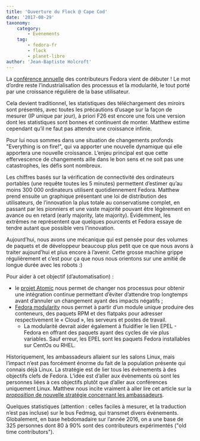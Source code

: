 ```yaml
---
title: 'Ouverture du Flock @ Cape Cod'
date: '2017-08-29'
taxonomy:
    category:
        - Événements
    tag:
        - fedora-fr
        - flock
        - planet-libre
author: 'Jean-Baptiste Holcroft'
---
```


La [conférence annuelle](http://flocktofedora.org) des contributeurs Fedora vient de débuter ! Le mot d’ordre reste l’industrialisation des processus et la modularité, le tout porté par une croissance régulière de la base utilisateur.

Cela devient traditionnel, les statistiques des téléchargement des miroirs sont présentés, avec toutes les précautions d’usage sur la façon de mesurer (IP unique par jour), à priori F26 est encore une fois une version dont les statistiques sont bonnes et continuent de monter. Matthew estime cependant qu’il ne faut pas attendre une croissance infinie.

Pour lui nous sommes dans une situation de changements profonds "Everything is on fire!", qui va apporter une nouvelle dynamique qui elle apportera une nouvelle croissance. L’enjeu principal est que cette effervescence de changements aille dans le bon sens et ne soit pas une catastrophes, les défis sont nombreux.

Les chiffres basés sur la vérification de connectivité des ordinateurs portables (une requête toutes les 5 minutes) permettent d’estimer qu’au moins 300 000 ordinateurs utilisent quotidiennement Fedora. Matthew prend ensuite un graphique présentant une loi de distribution des utilisateurs, de l’innovation la plus totale au conservatisme complet, en passant par les pionniers et une vaste majorité pouvant être légèrement en avance ou en retard (early majority, late majority). Évidemment, les extrêmes ne représentent que quelques pourcents et Fedora essaye de tendre autant que possible vers l’innovation.

Aujourd’hui, nous avons une mécanique qui est pensée pour des volumes de paquets et de développeur beaucoup plus petit que ce que nous avons à traiter aujourd’hui et plus encore à l’avenir. Cette grosse machine grippe régulièrement et c’est pour ça que nous nous orientons sur une amitié de longue durée avec les robots :)

Pour aider à cet objectif (d’automatisation) :

* le [projet Atomic](http://www.projectatomic.io) nous permet de changer nos processus pour obtenir une intégration continue permettant d’éviter d’attendre trop longtemps avant d’annuler un changement ayant des impacts négatifs ;
* [Fedora modularity](https://docs.pagure.org/modularity/) nous permet à partir d’un module unique produire des conteneurs, des paquets RPM et des flatpaks pour adresser respectivement le « Cloud », les serveurs et postes de travail.
    * La modularité devrait aider également à fluidifier le lien EPEL - Fedora en offrant des paquets ayant des cycles de vie plus variables. Sauf erreur, les EPEL sont les paquets Fedora installables sur CentOs ou RHEL.

Historiquement, les ambassadeurs allaient sur les salons Linux, mais l’impact n’est pas forcément énorme du fait de la population présente qui connais déjà Linux. La stratégie est de lier tous les évènements à des objectifs clefs de Fedora. L’idée est d’aller aux évènements où sont les personnes liées à ces objectifs plutôt que d’aller aux conférences uniquement Linux.
Matthew nous incite vraiment à aller lire cet article sur la [*proposition* de nouvelle stratégie concernant les ambassadeurs](https://communityblog.fedoraproject.org/ambassadors-fedora-strategy/).

Quelques statistiques (attention : celles faciles à mesurer, et la traduction n’est pas incluse) sur le bus Fedmsg, qui transmet divers évènements. Globalement, en base hebdomadaire sur l’année 2016, on a une base de 325 personnes dont 80 à 90% sont des contributeurs expérimentés ("old time contributors").
